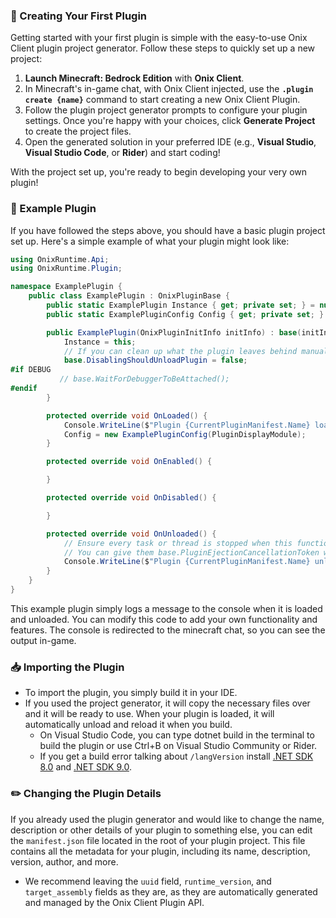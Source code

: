 ### 🚀 Creating Your First Plugin

Getting started with your first plugin is simple with the easy-to-use Onix Client plugin project generator. Follow these steps to quickly set up a new project:

1. **Launch Minecraft: Bedrock Edition** with **Onix Client**.
2. In Minecraft's in-game chat, with Onix Client injected, use the **`.plugin create {name}`** command to start creating a new Onix Client Plugin.
3. Follow the plugin project generator prompts to configure your plugin settings. Once you're happy with your choices, click **Generate Project** to create the project files.
4. Open the generated solution in your preferred IDE (e.g., **Visual Studio**, **Visual Studio Code**, or **Rider**) and start coding!

With the project set up, you're ready to begin developing your very own plugin!

### 📝 Example Plugin
If you have followed the steps above, you should have a basic plugin project set up. Here's a simple example of what your plugin might look like:

```csharp
using OnixRuntime.Api;
using OnixRuntime.Plugin;

namespace ExamplePlugin {
    public class ExamplePlugin : OnixPluginBase {
        public static ExamplePlugin Instance { get; private set; } = null!;
        public static ExamplePluginConfig Config { get; private set; } = null!;

        public ExamplePlugin(OnixPluginInitInfo initInfo) : base(initInfo) {
            Instance = this;
            // If you can clean up what the plugin leaves behind manually, please do not unload the plugin when disabling.
            base.DisablingShouldUnloadPlugin = false;
#if DEBUG
           // base.WaitForDebuggerToBeAttached();
#endif
        }

        protected override void OnLoaded() {
            Console.WriteLine($"Plugin {CurrentPluginManifest.Name} loaded!");
            Config = new ExamplePluginConfig(PluginDisplayModule);
        }

        protected override void OnEnabled() {

        }

        protected override void OnDisabled() {

        }

        protected override void OnUnloaded() {
            // Ensure every task or thread is stopped when this function returns.
            // You can give them base.PluginEjectionCancellationToken which will be cancelled when this function returns. 
            Console.WriteLine($"Plugin {CurrentPluginManifest.Name} unloaded!");
        }
    }
}
```
This example plugin simply logs a message to the console when it is loaded and unloaded. You can modify this code to add your own functionality and features.
The console is redirected to the minecraft chat, so you can see the output in-game.

### 📥 Importing the Plugin
- To import the plugin, you simply build it in your IDE.
- If you used the project generator, it will copy the necessary files over and it will be ready to use.
When your plugin is loaded, it will automatically unload and reload it when you build.
  - On Visual Studio Code, you can type dotnet build in the terminal to build the plugin or use Ctrl+B on Visual Studio Community or Rider.
  - If you get a build error talking about `/langVersion` install [.NET SDK 8.0](https://dotnet.microsoft.com/en-us/download/dotnet/8.0) and [.NET SDK 9.0](https://dotnet.microsoft.com/en-us/download/dotnet/9.0).

### ✏️ Changing the Plugin Details
If you already used the plugin generator and would like to change the name, description or other details of your plugin to something else, you can edit the `manifest.json` file located in the root of your plugin project.
This file contains all the metadata for your plugin, including its name, description, version, author, and more.

- We recommend leaving the `uuid` field, `runtime_version`, and `target_assembly` fields as they are, as they are automatically generated and managed by the Onix Client Plugin API.